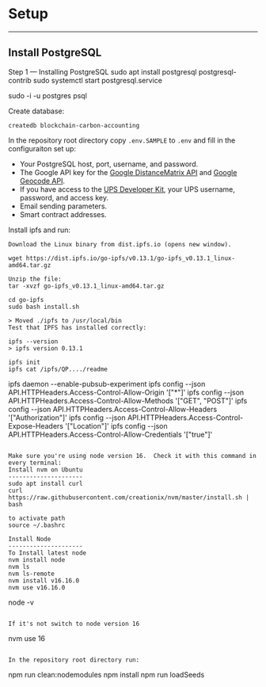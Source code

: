 # Setup

-----------------------
Install PostgreSQL
-----------------------
Step 1 — Installing PostgreSQL
sudo apt install postgresql postgresql-contrib
sudo systemctl start postgresql.service

sudo -i -u postgres
psql

Create database:
```
createdb blockchain-carbon-accounting
```

In the repository root directory copy `.env.SAMPLE` to `.env` and fill in the configuraiton set up:
- Your PostgreSQL host, port, username, and password.
- The Google API key for the [Google DistanceMatrix API](https://developers.google.com/maps/documentation/distance-matrix/overview) and [Google Geocode API](https://developers.google.com/maps/documentation/geocoding/overview).
- If you have access to the [UPS Developer Kit](https://www.ups.com/upsdeveloperkit?loc=en_US), your UPS username, password, and access key.
- Email sending parameters.
- Smart contract addresses.


Install ipfs and run:
```
Download the Linux binary from dist.ipfs.io (opens new window).

wget https://dist.ipfs.io/go-ipfs/v0.13.1/go-ipfs_v0.13.1_linux-amd64.tar.gz

Unzip the file:
tar -xvzf go-ipfs_v0.13.1_linux-amd64.tar.gz

cd go-ipfs
sudo bash install.sh

> Moved ./ipfs to /usr/local/bin
Test that IPFS has installed correctly:

ipfs --version
> ipfs version 0.13.1

ipfs init
ipfs cat /ipfs/QP..../readme
```
ipfs daemon --enable-pubsub-experiment
ipfs config --json API.HTTPHeaders.Access-Control-Allow-Origin '["*"]'
ipfs config --json API.HTTPHeaders.Access-Control-Allow-Methods '["GET", "POST"]'
ipfs config --json API.HTTPHeaders.Access-Control-Allow-Headers '["Authorization"]'
ipfs config --json API.HTTPHeaders.Access-Control-Expose-Headers '["Location"]'
ipfs config --json API.HTTPHeaders.Access-Control-Allow-Credentials '["true"]'
```

Make sure you're using node version 16.  Check it with this command in every terminal:
Install nvm on Ubuntu
---------------------
sudo apt install curl 
curl https://raw.githubusercontent.com/creationix/nvm/master/install.sh | bash

to activate path
source ~/.bashrc

Install Node
---------------------
To Install latest node
nvm install node
nvm ls
nvm ls-remote
nvm install v16.16.0
nvm use v16.16.0

```
node -v
```

If it's not switch to node version 16
```
nvm use 16
```

In the repository root directory run:

```
npm run clean:nodemodules
npm install
npm run loadSeeds
```
